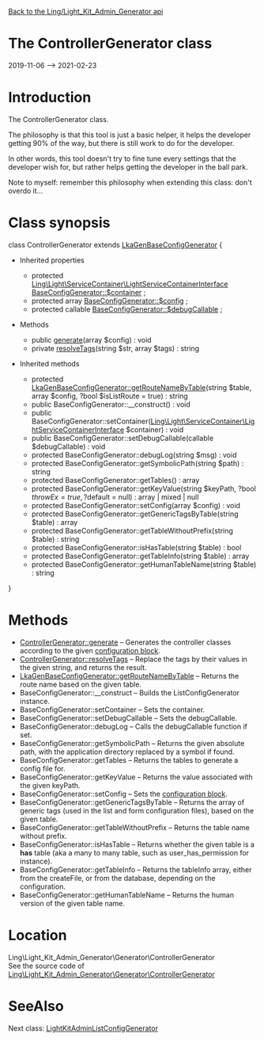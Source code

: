 [Back to the Ling/Light_Kit_Admin_Generator api](https://github.com/lingtalfi/Light_Kit_Admin_Generator/blob/master/doc/api/Ling/Light_Kit_Admin_Generator.md)



The ControllerGenerator class
================
2019-11-06 --> 2021-02-23






Introduction
============

The ControllerGenerator class.

The philosophy is that this tool is just a basic helper, it helps the developer getting 90% of the way,
but there is still work to do for the developer.

In other words, this tool doesn't try to fine tune every settings that the developer wish for, but rather
helps getting the developer in the ball park.

Note to myself: remember this philosophy when extending this class: don't overdo it...



Class synopsis
==============


class <span class="pl-k">ControllerGenerator</span> extends [LkaGenBaseConfigGenerator](https://github.com/lingtalfi/Light_Kit_Admin_Generator/blob/master/doc/api/Ling/Light_Kit_Admin_Generator/Generator/LkaGenBaseConfigGenerator.md)  {

- Inherited properties
    - protected [Ling\Light\ServiceContainer\LightServiceContainerInterface](https://github.com/lingtalfi/Light/blob/master/doc/api/Ling/Light/ServiceContainer/LightServiceContainerInterface.md) [BaseConfigGenerator::$container](#property-container) ;
    - protected array [BaseConfigGenerator::$config](#property-config) ;
    - protected callable [BaseConfigGenerator::$debugCallable](#property-debugCallable) ;

- Methods
    - public [generate](https://github.com/lingtalfi/Light_Kit_Admin_Generator/blob/master/doc/api/Ling/Light_Kit_Admin_Generator/Generator/ControllerGenerator/generate.md)(array $config) : void
    - private [resolveTags](https://github.com/lingtalfi/Light_Kit_Admin_Generator/blob/master/doc/api/Ling/Light_Kit_Admin_Generator/Generator/ControllerGenerator/resolveTags.md)(string $str, array $tags) : string

- Inherited methods
    - protected [LkaGenBaseConfigGenerator::getRouteNameByTable](https://github.com/lingtalfi/Light_Kit_Admin_Generator/blob/master/doc/api/Ling/Light_Kit_Admin_Generator/Generator/LkaGenBaseConfigGenerator/getRouteNameByTable.md)(string $table, array $config, ?bool $isListRoute = true) : string
    - public BaseConfigGenerator::__construct() : void
    - public BaseConfigGenerator::setContainer([Ling\Light\ServiceContainer\LightServiceContainerInterface](https://github.com/lingtalfi/Light/blob/master/doc/api/Ling/Light/ServiceContainer/LightServiceContainerInterface.md) $container) : void
    - public BaseConfigGenerator::setDebugCallable(callable $debugCallable) : void
    - protected BaseConfigGenerator::debugLog(string $msg) : void
    - protected BaseConfigGenerator::getSymbolicPath(string $path) : string
    - protected BaseConfigGenerator::getTables() : array
    - protected BaseConfigGenerator::getKeyValue(string $keyPath, ?bool $throwEx = true, ?$default = null) : array | mixed | null
    - protected BaseConfigGenerator::setConfig(array $config) : void
    - protected BaseConfigGenerator::getGenericTagsByTable(string $table) : array
    - protected BaseConfigGenerator::getTableWithoutPrefix(string $table) : string
    - protected BaseConfigGenerator::isHasTable(string $table) : bool
    - protected BaseConfigGenerator::getTableInfo(string $table) : array
    - protected BaseConfigGenerator::getHumanTableName(string $table) : string

}






Methods
==============

- [ControllerGenerator::generate](https://github.com/lingtalfi/Light_Kit_Admin_Generator/blob/master/doc/api/Ling/Light_Kit_Admin_Generator/Generator/ControllerGenerator/generate.md) &ndash; Generates the controller classes according to the given [configuration block](https://github.com/lingtalfi/Light_Kit_Admin_Generator/blob/master/doc/pages/lkagen-configuration-example.md).
- [ControllerGenerator::resolveTags](https://github.com/lingtalfi/Light_Kit_Admin_Generator/blob/master/doc/api/Ling/Light_Kit_Admin_Generator/Generator/ControllerGenerator/resolveTags.md) &ndash; Replace the tags by their values in the given string, and returns the result.
- [LkaGenBaseConfigGenerator::getRouteNameByTable](https://github.com/lingtalfi/Light_Kit_Admin_Generator/blob/master/doc/api/Ling/Light_Kit_Admin_Generator/Generator/LkaGenBaseConfigGenerator/getRouteNameByTable.md) &ndash; Returns the route name based on the given table.
- BaseConfigGenerator::__construct &ndash; Builds the ListConfigGenerator instance.
- BaseConfigGenerator::setContainer &ndash; Sets the container.
- BaseConfigGenerator::setDebugCallable &ndash; Sets the debugCallable.
- BaseConfigGenerator::debugLog &ndash; Calls the debugCallable function if set.
- BaseConfigGenerator::getSymbolicPath &ndash; Returns the given absolute path, with the application directory replaced by a symbol if found.
- BaseConfigGenerator::getTables &ndash; Returns the tables to generate a config file for.
- BaseConfigGenerator::getKeyValue &ndash; Returns the value associated with the given keyPath.
- BaseConfigGenerator::setConfig &ndash; Sets the [configuration block](https://github.com/lingtalfi/Light_Kit_Admin_Generator/blob/master/doc/pages/lkagen-configuration-example.md).
- BaseConfigGenerator::getGenericTagsByTable &ndash; Returns the array of generic tags (used in the list and form configuration files), based on the given table.
- BaseConfigGenerator::getTableWithoutPrefix &ndash; Returns the table name without prefix.
- BaseConfigGenerator::isHasTable &ndash; Returns whether the given table is a **has** table (aka a many to many table, such as user_has_permission for instance).
- BaseConfigGenerator::getTableInfo &ndash; Returns the tableInfo array, either from the createFile, or from the database, depending on the configuration.
- BaseConfigGenerator::getHumanTableName &ndash; Returns the human version of the given table name.





Location
=============
Ling\Light_Kit_Admin_Generator\Generator\ControllerGenerator<br>
See the source code of [Ling\Light_Kit_Admin_Generator\Generator\ControllerGenerator](https://github.com/lingtalfi/Light_Kit_Admin_Generator/blob/master/Generator/ControllerGenerator.php)



SeeAlso
==============
Next class: [LightKitAdminListConfigGenerator](https://github.com/lingtalfi/Light_Kit_Admin_Generator/blob/master/doc/api/Ling/Light_Kit_Admin_Generator/Generator/LightKitAdminListConfigGenerator.md)<br>
